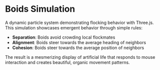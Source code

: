 # Boids Simulation

A dynamic particle system demonstrating flocking behavior with Three.js. This simulation showcases emergent behavior through simple rules:

- **Separation**: Boids avoid crowding local flockmates
- **Alignment**: Boids steer towards the average heading of neighbors  
- **Cohesion**: Boids steer towards the average position of neighbors

The result is a mesmerizing display of artificial life that responds to mouse interaction and creates beautiful, organic movement patterns.